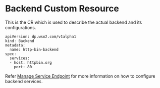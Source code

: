 # Backend Custom Resource

 This is the CR which is used to describe the actual backend and its configurations.

```
apiVersion: dp.wso2.com/v1alpha1
kind: Backend
metadata:
  name: http-bin-backend
spec:
  services:
  - host: httpbin.org
    port: 80
```

Refer [Manage Service Endpoint](../../create-api/manage-service-endpoint/manage-certificate) for more information on how to configure backend services.